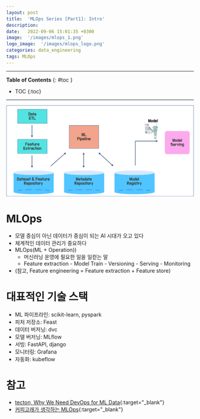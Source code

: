 ```yaml
---
layout: post
title:  'MLOps Series [Part1]: Intro'
description: 
date:   2022-09-06 15:01:35 +0300
image:  '/images/mlops_1.png'
logo_image:  '/images/mlops_logo.png'
categories: data_engineering
tags: MLOps
---
```

---

**Table of Contents**
{: #toc }
*  TOC
{:toc}

---


![](/images/mlops_1.png)

# MLOps

- 모델 중심이 아닌 데이터가 중심이 되는 AI 시대가 오고 있다
- 체계적인 데이터 관리가 중요하다
- MLOps(ML + Operation))
  - 머신러닝 운영에 필요한 일을 일컫는 말
  - Feature extraction - Model Train - Versioning - Serving - Monitoring
- (참고, Feature engineering = Feature extraction + Feature store)

# 대표적인 기술 스택

- ML 파이프라인: scikit-learn, pyspark
- 피처 저장소: Feast
- 데이터 버저닝: dvc
- 모델 버저닝: MLflow
- 서빙: FastAPI, django
- 모니터링: Grafana
- 자동화: kubeflow

# 참고

- [tecton, Why We Need DevOps for ML Data](https://www.tecton.ai/blog/devops-ml-data/?__hstc=145182251.a6226b731366ba276c4a4a107187f8d0.1669033771134.1669033771134.1669033771134.1&__hssc=145182251.5.1669033771134&__hsfp=4038990400){:target="_blank"}
- [커피고래가 생각하는 MLOps](https://coffeewhale.com/what-is-mlops){:target="_blank"}
